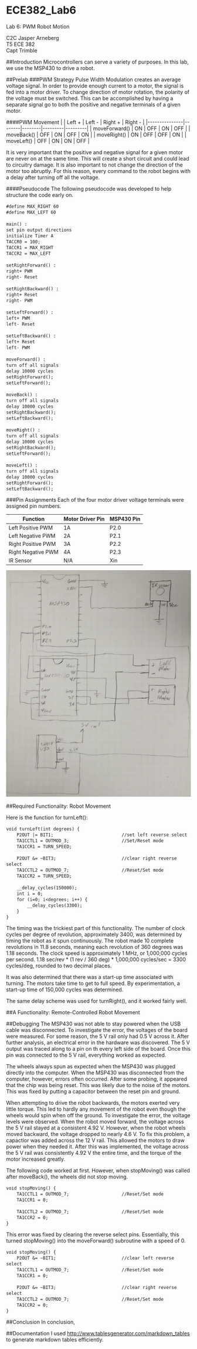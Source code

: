 ECE382_Lab6
===========

Lab 6: PWM Robot Motion

C2C Jasper Arneberg  
T5 ECE 382  
Capt Trimble  

##Introduction
Microcontrollers can serve a variety of purposes. In this lab, we use the MSP430 to drive a robot.

##Prelab
###PWM Strategy
Pulse Width Modulation creates an average voltage signal. In order to provide enough current to a motor, the signal is fed into a motor driver. To change direction of motor rotation, the polarity of the voltage must be switched. This can be accomplished by having a separate signal go to both the positive and negative terminals of a given motor.

####PWM Movement
|               | Left + | Left - | Right + | Right - |
|---------------|--------|--------|---------|---------|
| moveForward() | ON     | OFF    | ON      | OFF     |
| moveBack()    | OFF    | ON     | OFF     | ON      |
| moveRight()    | ON     | OFF    | OFF     | ON      |
| moveLeft()   | OFF    | ON     | ON      | OFF     |

It is very important that the positive and negative signal for a given motor are never on at the same time. This will create a short circuit and could lead to circuitry damage. It is also important to not change the direction of the motor too abruptly. For this reason, every command to the robot begins with a delay after turning off all the voltage.

####Pseudocode
The following pseudocode was developed to help structure the code early on.
```
#define MAX_RIGHT 60
#define MAX_LEFT 60

main() : 
set pin output directions
initialize Timer A
TACCR0 = 100;
TACCR1 = MAX_RIGHT
TACCR2 = MAX_LEFT

setRightForward() : 
right+ PWM
right- Reset

setRightBackward() :
right+ Reset
right- PWM

setLeftForward() : 
left+ PWM
left- Reset

setLeftBackward() :
left+ Reset
left- PWM

moveForward() : 
turn off all signals
delay 10000 cycles
setRightForward();
setLeftForward();

moveBack() :
turn off all signals
delay 10000 cycles
setRightBackward();
setLeftBackward();

moveRight() : 
turn off all signals
delay 10000 cycles
setRightBackward();
setLeftForward();

moveLeft() :
turn off all signals
delay 10000 cycles
setRightForward();
setLeftBackward();
```

###Pin Assignments
Each of the four motor driver voltage terminals were assigned pin numbers.

| Function           | Motor Driver Pin | MSP430 Pin |
|--------------------|------------------|------------|
| Left Positive PWM  | 1A               | P2.0       |
| Left Negative PWM  | 2A               | P2.1       |
| Right Positive PWM | 3A               | P2.2       |
| Right Negative PWM | 4A               | P2.3       |
| IR Sensor          | N/A              | Xin        |

![alt text](https://github.com/JasperArneberg/ECE382_Lab6/blob/master/schematic.png?raw=true "Schematic")

##Required Functionality: Robot Movement

Here is the function for turnLeft():
```
void turnLeft(int degrees) {
	P2OUT |= BIT1;							//set left reverse select
	TA1CCTL1 = OUTMOD_3;					//Set/Reset mode
	TA1CCR1 = TURN_SPEED;

	P2OUT &= ~BIT3;							//clear right reverse select
	TA1CCTL2 = OUTMOD_7;					//Reset/Set mode
	TA1CCR2 = TURN_SPEED;

	__delay_cycles(150000);
	int i = 0;
	for (i=0; i<degrees; i++) {
		__delay_cycles(3300);
	}
}
```

The timing was the trickiest part of this functionality. The number of clock cycles per degree of revolution, approximately 3400, was determined by timing the robot as it spun continuously. The robot made 10 complete revolutions in 11.8 seconds, meaning each revolution of 360 degrees was 1.18 seconds. The clock speed is approximately 1 MHz, or 1,000,000 cycles per second. 1.18 sec/rev * (1 rev / 360 deg) * 1,000,000 cycles/sec = 3300 cycles/deg, rounded to two decimal places.

It was also determined that there was a start-up time associated with turning. The motors take time to get to full speed. By experimentation, a start-up time of 150,000 cycles was determined.

The same delay scheme was used for turnRight(), and it worked fairly well.

##A Functionality: Remote-Controlled Robot Movement

##Debugging
The MSP430 was not able to stay powered when the USB cable was disconnected. To investigate the error, the voltages of the board were measured. For some reason, the 5 V rail only had 0.5 V across it. After further analysis, an electrical error in the hardware was discovered. The 5 V output was traced along to a pin on th every left side of the board. Once this pin was connected to the 5 V rail, everything worked as expected.

The wheels always spun as expected when the MSP430 was plugged directly into the computer. When the MSP430 was disconnected from the computer, however, errors often occurred. After some probing, it appeared that the chip was being reset. This was likely due to the noise of the motors. This was fixed by putting a capacitor between the reset pin and ground.

When attempting to drive the robot backwards, the motors exerted very little torque. This led to hardly any movement of the robot even though the wheels would spin when off the ground. To investigate the error, the voltage levels were observed. When the robot moved forward, the voltage across the 5 V rail stayed at a consistent 4.92 V. However, when the robot wheels moved backward, the voltage dropped to nearly 4.6 V. To fix this problem, a capactior was added across the 12 V rail. This allowed the motors to draw power when they needed it. After this was implemented, the voltage across the 5 V rail was consistently 4.92 V the entire time, and the torque of the motor increased greatly.

The following code worked at first. However, when stopMoving() was called after moveBack(), the wheels did not stop moving.
```
void stopMoving() {
	TA1CCTL1 = OUTMOD_7;					//Reset/Set mode
	TA1CCR1 = 0;

	TA1CCTL2 = OUTMOD_7;					//Reset/Set mode
	TA1CCR2 = 0;
}
```

This error was fixed by clearing the reverse select pins. Essentially, this turned stopMoving() into the moveForward() subroutine with a speed of 0.
```
void stopMoving() {
	P2OUT &= ~BIT1;							//clear left reverse select
	TA1CCTL1 = OUTMOD_7;					//Reset/Set mode
	TA1CCR1 = 0;

	P2OUT &= ~BIT3;							//clear right reverse select
	TA1CCTL2 = OUTMOD_7;					//Reset/Set mode
	TA1CCR2 = 0;
}
```


##Conclusion
In conclusion,

##Documentation
I used http://www.tablesgenerator.com/markdown_tables to generate markdown tables efficiently. 
